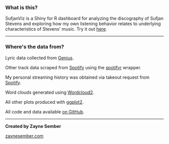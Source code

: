### What is this?

SufjanViz is a Shiny for R dashboard for analyzing the discography of Sufjan Stevens and exploring how my own listening behavior relates to underlying characteristics of Stevens' music. Try it out [here](https://zaynesember.shinyapps.io/sufjanviz/).

***
### Where's the data from?

Lyric data collected from [Genius](https://genius.com/artists/Sufjan-stevens).

Other track data scraped from [Spotify](https://www.spotify.com) using the [spotifyr](https://cran.r-project.org/web/packages/spotifyr/index.html) wrapper.

My personal streaming history was obtained via takeout request from [Spotify](https://support.spotify.com/us/article/data-rights-and-privacy-settings/).

Word clouds generated using [Wordcloud2](https://cran.r-project.org/web/packages/wordcloud2/vignettes/wordcloud.html).

All other plots produced with [ggplot2](https://ggplot2.tidyverse.org/).

All code and data available [on GitHub](https://github.com/zaynesember/SufjanViz).

***
**Created by Zayne Sember**

[zaynesember.com](https://www.zaynesember.com)
